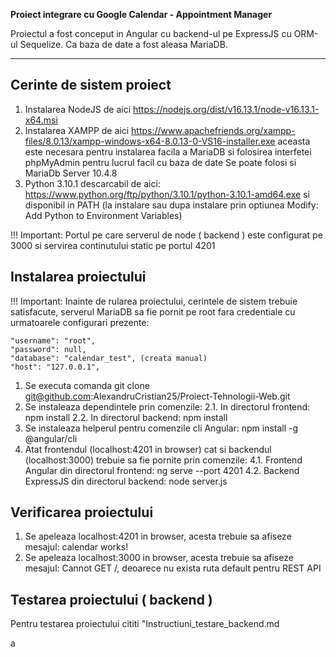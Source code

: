 **Proiect integrare cu Google Calendar - Appointment Manager**

Proiectul a fost conceput in Angular cu backend-ul pe ExpressJS cu ORM-ul Sequelize.
Ca baza de date a fost aleasa MariaDB.

---

## Cerinte de sistem proiect


1. Instalarea NodeJS de aici https://nodejs.org/dist/v16.13.1/node-v16.13.1-x64.msi
2. Instalarea XAMPP de aici https://www.apachefriends.org/xampp-files/8.0.13/xampp-windows-x64-8.0.13-0-VS16-installer.exe aceasta este necesara pentru instalarea facila a MariaDB si folosirea interfetei phpMyAdmin pentru lucrul facil cu baza de date
   Se poate folosi si MariaDb Server 10.4.8
3. Python 3.10.1 descarcabil de aici: https://www.python.org/ftp/python/3.10.1/python-3.10.1-amd64.exe si disponibil in PATH
(la instalare sau dupa instalare prin optiunea Modify: Add Python to Environment Variables)

!!! Important: Portul pe care serverul de node ( backend ) este configurat pe 3000 si servirea continutului static pe portul 4201


## Instalarea proiectului

!!! Important: Inainte de rularea proiectului, cerintele de sistem trebuie satisfacute, serverul MariaDB sa fie pornit pe root fara credentiale cu urmatoarele configurari prezente:

    "username": "root",
    "password": null,
    "database": "calendar_test", (creata manual)
    "host": "127.0.0.1",

1. Se executa comanda git clone git@github.com:AlexandruCristian25/Proiect-Tehnologii-Web.git
2. Se instaleaza dependintele prin comenzile:
	2.1. In directorul frontend: npm install
	2.2. In directorul backend: npm install 
3. Se instaleaza helperul pentru comenzile cli Angular: npm install -g @angular/cli
4. Atat frontendul (localhost:4201 in browser) cat si backendul (localhost:3000) trebuie sa fie pornite prin comenzile:
	4.1. Frontend Angular din directorul frontend: ng serve --port 4201
	4.2. Backend ExpressJS din directorul backend: node server.js
	 
## Verificarea proiectului

1. Se apeleaza localhost:4201 in browser, acesta trebuie sa afiseze mesajul: calendar works!
2. Se apeleaza localhost:3000 in browser, acesta trebuie sa afiseze mesajul: Cannot GET /, deoarece nu exista ruta default pentru REST API

## Testarea proiectului ( backend )

Pentru testarea proiectului cititi "Instructiuni_testare_backend.md

a

	
